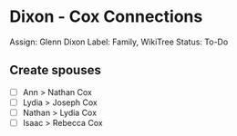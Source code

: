 # Dixon - Cox Connections

Assign: Glenn Dixon
Label: Family, WikiTree
Status: To-Do

## Create spouses

- [ ]  Ann > Nathan Cox
- [ ]  Lydia > Joseph Cox
- [ ]  Nathan > Lydia Cox
- [ ]  Isaac > Rebecca Cox